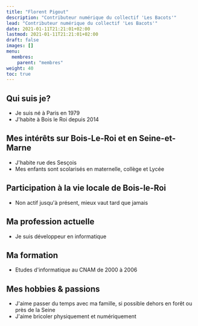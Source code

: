 ```yaml
---
title: "Florent Pigout"
description: "Contributeur numérique du collectif 'Les Bacots'"
lead: "Contributeur numérique du collectif 'Les Bacots'"
date: 2021-01-11T21:21:01+02:00
lastmod: 2021-01-11T21:21:01+02:00
draft: false
images: []
menu:
  membres:
    parent: "membres"
weight: 40
toc: true
---
```


## Qui suis je?

- Je suis né à Paris en 1979
- J'habite à Bois le Roi depuis 2014

## Mes intérêts sur Bois-Le-Roi et en Seine-et-Marne

- J'habite rue des Sesçois
- Mes enfants sont scolarisés en maternelle, collège et Lycée

## Participation à la vie locale de Bois-le-Roi

- Non actif jusqu'à présent, mieux vaut tard que jamais

## Ma profession actuelle

- Je suis développeur en informatique

## Ma formation

- Etudes d'informatique au CNAM de 2000 à 2006

## Mes hobbies & passions

- J'aime passer du temps avec ma famille, si possible dehors en forêt ou près de la Seine
- J'aime bricoler physiquement et numériquement
